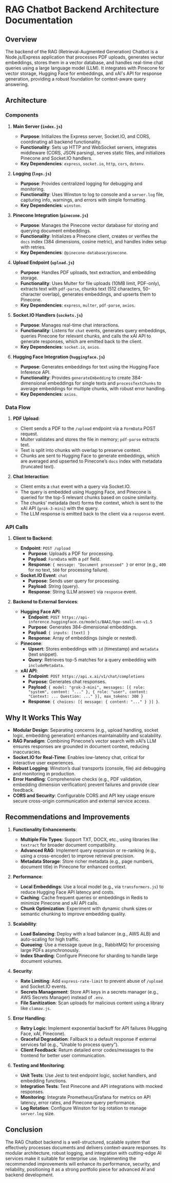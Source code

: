 # RAG Chatbot Backend Architecture Documentation

## Overview

The backend of the RAG (Retrieval-Augmented Generation) Chatbot is a Node.js/Express application that processes PDF uploads, generates vector embeddings, stores them in a vector database, and handles real-time chat queries using a large language model (LLM). It integrates with Pinecone for vector storage, Hugging Face for embeddings, and xAI's API for response generation, providing a robust foundation for context-aware query answering.

## Architecture

### Components

1. **Main Server (`index.js`)**

   - **Purpose**: Initializes the Express server, Socket.IO, and CORS, coordinating all backend functionality.
   - **Functionality**: Sets up HTTP and WebSocket servers, integrates middleware (CORS, JSON parsing), serves static files, and initializes Pinecone and Socket.IO handlers.
   - **Key Dependencies**: `express`, `socket.io`, `http`, `cors`, `dotenv`.

2. **Logging (`logs.js`)**

   - **Purpose**: Provides centralized logging for debugging and monitoring.
   - **Functionality**: Uses Winston to log to console and a `server.log` file, capturing info, warnings, and errors with simple formatting.
   - **Key Dependencies**: `winston`.

3. **Pinecone Integration (`pinecone.js`)**

   - **Purpose**: Manages the Pinecone vector database for storing and querying document embeddings.
   - **Functionality**: Initializes a Pinecone client, creates or verifies the `docs` index (384 dimensions, cosine metric), and handles index setup with retries.
   - **Key Dependencies**: `@pinecone-database/pinecone`.

4. **Upload Endpoint (`upload.js`)**

   - **Purpose**: Handles PDF uploads, text extraction, and embedding storage.
   - **Functionality**: Uses Multer for file uploads (10MB limit, PDF-only), extracts text with `pdf-parse`, chunks text (512 characters, 50-character overlap), generates embeddings, and upserts them to Pinecone.
   - **Key Dependencies**: `express`, `multer`, `pdf-parse`, `axios`.

5. **Socket.IO Handlers (`sockets.js`)**

   - **Purpose**: Manages real-time chat interactions.
   - **Functionality**: Listens for `chat` events, generates query embeddings, queries Pinecone for relevant chunks, and calls the xAI API to generate responses, which are emitted back to the client.
   - **Key Dependencies**: `socket.io`, `axios`.

6. **Hugging Face Integration (`huggingface.js`)**
   - **Purpose**: Generates embeddings for text using the Hugging Face Inference API.
   - **Functionality**: Provides `generateEmbedding` to create 384-dimensional embeddings for single texts and `processTextChunks` to average embeddings for multiple chunks, with robust error handling.
   - **Key Dependencies**: `axios`.

### Data Flow

1. **PDF Upload**:

   - Client sends a PDF to the `/upload` endpoint via a `FormData` POST request.
   - Multer validates and stores the file in memory; `pdf-parse` extracts text.
   - Text is split into chunks with overlap to preserve context.
   - Chunks are sent to Hugging Face to generate embeddings, which are averaged and upserted to Pinecone’s `docs` index with metadata (truncated text).

2. **Chat Interaction**:
   - Client emits a `chat` event with a query via Socket.IO.
   - The query is embedded using Hugging Face, and Pinecone is queried for the top-5 relevant chunks based on cosine similarity.
   - The chunks’ metadata (text) forms the context, which is sent to the xAI API (`grok-3-mini`) with the query.
   - The LLM response is emitted back to the client via a `response` event.

### API Calls

1. **Client to Backend**:

   - **Endpoint**: `POST /upload`
     - **Purpose**: Uploads a PDF for processing.
     - **Payload**: `FormData` with a `pdf` field.
     - **Response**: `{ message: "Document processed" }` or error (e.g., `400` for no text, `500` for processing failure).
   - **Socket.IO Event**: `chat`
     - **Purpose**: Sends user query for processing.
     - **Payload**: String (query).
     - **Response**: String (LLM answer) via `response` event.

2. **Backend to External Services**:
   - **Hugging Face API**:
     - **Endpoint**: `POST https://api-inference.huggingface.co/models/BAAI/bge-small-en-v1.5`
     - **Purpose**: Generates 384-dimensional embeddings.
     - **Payload**: `{ inputs: [text] }`
     - **Response**: Array of embeddings (single or nested).
   - **Pinecone**:
     - **Upsert**: Stores embeddings with `id` (timestamp) and `metadata` (text snippet).
     - **Query**: Retrieves top-5 matches for a query embedding with `includeMetadata`.
   - **xAI API**:
     - **Endpoint**: `POST https://api.x.ai/v1/chat/completions`
     - **Purpose**: Generates chat responses.
     - **Payload**: `{ model: "grok-3-mini", messages: [{ role: "system", content: "..." }, { role: "user", content: "Context: ... Question: ..." }], max_tokens: 300 }`
     - **Response**: `{ choices: [{ message: { content: "..." } }] }`.

## Why It Works This Way

- **Modular Design**: Separating concerns (e.g., upload handling, socket logic, embedding generation) enhances maintainability and scalability.
- **RAG Paradigm**: Combining Pinecone’s vector search with xAI’s LLM ensures responses are grounded in document context, reducing inaccuracies.
- **Socket.IO for Real-Time**: Enables low-latency chat, critical for interactive user experiences.
- **Robust Logging**: Winston’s dual transports (console, file) aid debugging and monitoring in production.
- **Error Handling**: Comprehensive checks (e.g., PDF validation, embedding dimension verification) prevent failures and provide clear feedback.
- **CORS and Security**: Configurable CORS and API key usage ensure secure cross-origin communication and external service access.

## Recommendations and Improvements

1. **Functionality Enhancements**:

   - **Multiple File Types**: Support TXT, DOCX, etc., using libraries like `textract` for broader document compatibility.
   - **Advanced RAG**: Implement query expansion or re-ranking (e.g., using a cross-encoder) to improve retrieval precision.
   - **Metadata Storage**: Store richer metadata (e.g., page numbers, document title) in Pinecone for enhanced context.

2. **Performance**:

   - **Local Embeddings**: Use a local model (e.g., via `transformers.js`) to reduce Hugging Face API latency and costs.
   - **Caching**: Cache frequent queries or embeddings in Redis to minimize Pinecone and xAI API calls.
   - **Chunk Optimization**: Experiment with dynamic chunk sizes or semantic chunking to improve embedding quality.

3. **Scalability**:

   - **Load Balancing**: Deploy with a load balancer (e.g., AWS ALB) and auto-scaling for high traffic.
   - **Queueing**: Use a message queue (e.g., RabbitMQ) for processing large PDFs asynchronously.
   - **Index Sharding**: Configure Pinecone for sharding to handle large document volumes.

4. **Security**:

   - **Rate Limiting**: Add `express-rate-limit` to prevent abuse of `/upload` and Socket.IO events.
   - **Secrets Management**: Store API keys in a secrets manager (e.g., AWS Secrets Manager) instead of `.env`.
   - **File Sanitization**: Scan uploads for malicious content using a library like `clamav.js`.

5. **Error Handling**:

   - **Retry Logic**: Implement exponential backoff for API failures (Hugging Face, xAI, Pinecone).
   - **Graceful Degradation**: Fallback to a default response if external services fail (e.g., “Unable to process query”).
   - **Client Feedback**: Return detailed error codes/messages to the frontend for better user communication.

6. **Testing and Monitoring**:
   - **Unit Tests**: Use Jest to test endpoint logic, socket handlers, and embedding functions.
   - **Integration Tests**: Test Pinecone and API integrations with mocked responses.
   - **Monitoring**: Integrate Prometheus/Grafana for metrics on API latency, error rates, and Pinecone query performance.
   - **Log Rotation**: Configure Winston for log rotation to manage `server.log` size.

## Conclusion

The RAG Chatbot backend is a well-structured, scalable system that effectively processes documents and delivers context-aware responses. Its modular architecture, robust logging, and integration with cutting-edge AI services make it suitable for enterprise use. Implementing the recommended improvements will enhance its performance, security, and reliability, positioning it as a strong portfolio piece for advanced AI and backend development.
